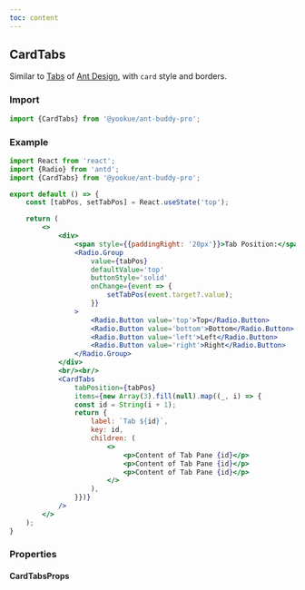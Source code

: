 ```yaml
---
toc: content
---
```


## CardTabs

Similar to [Tabs](https://4x.ant.design/components/tabs/) of [Ant Design](https://ant.design/), with `card` style and borders.

### Import

```jsx | pure
import {CardTabs} from '@yookue/ant-buddy-pro';
```

### Example

```jsx
import React from 'react';
import {Radio} from 'antd';
import {CardTabs} from '@yookue/ant-buddy-pro';

export default () => {
    const [tabPos, setTabPos] = React.useState('top');

    return (
        <>
            <div>
                <span style={{paddingRight: '20px'}}>Tab Position:</span>
                <Radio.Group
                    value={tabPos}
                    defaultValue='top'
                    buttonStyle='solid'
                    onChange={event => {
                        setTabPos(event.target?.value);
                    }}
                >
                    <Radio.Button value='top'>Top</Radio.Button>
                    <Radio.Button value='bottom'>Bottom</Radio.Button>
                    <Radio.Button value='left'>Left</Radio.Button>
                    <Radio.Button value='right'>Right</Radio.Button>
                </Radio.Group>
            </div>
            <br/><br/>
            <CardTabs
                tabPosition={tabPos}
                items={new Array(3).fill(null).map((_, i) => {
                const id = String(i + 1);
                return {
                    label: `Tab ${id}`,
                    key: id,
                    children: (
                        <>
                            <p>Content of Tab Pane {id}</p>
                            <p>Content of Tab Pane {id}</p>
                            <p>Content of Tab Pane {id}</p>
                        </>
                    ),
                }})}
            />
        </>
    );
}
```

### Properties

#### CardTabsProps

<API src="@/layout/CardTabs/index.tsx" hideTitle></API>
